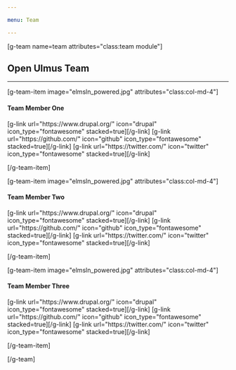 ```yaml
---

menu: Team

---
```

<!-- Available Icons can be found at http://fontawesome.io/icons/ -->

[g-team name=team attributes="class:team module"]

## Open Ulmus Team
___

[g-team-item image="elmsln_powered.jpg" attributes="class:col-md-4"]
#### Team Member One
<div class="item-social">
[g-link url="https://www.drupal.org/" icon="drupal" icon_type="fontawesome" stacked=true][/g-link]
[g-link url="https://github.com/" icon="github" icon_type="fontawesome" stacked=true][/g-link]
[g-link url="https://twitter.com/" icon="twitter" icon_type="fontawesome" stacked=true][/g-link]
</div>

[/g-team-item]

[g-team-item image="elmsln_powered.jpg" attributes="class:col-md-4"]
#### Team Member Two
<div class="item-social">
[g-link url="https://www.drupal.org/" icon="drupal" icon_type="fontawesome" stacked=true][/g-link]
[g-link url="https://github.com/" icon="github" icon_type="fontawesome" stacked=true][/g-link]
[g-link url="https://twitter.com/" icon="twitter" icon_type="fontawesome" stacked=true][/g-link]
</div>

[/g-team-item]

[g-team-item image="elmsln_powered.jpg" attributes="class:col-md-4"]
#### Team Member Three
<div class="item-social">
[g-link url="https://www.drupal.org/" icon="drupal" icon_type="fontawesome" stacked=true][/g-link]
[g-link url="https://github.com/" icon="github" icon_type="fontawesome" stacked=true][/g-link]
[g-link url="https://twitter.com/" icon="twitter" icon_type="fontawesome" stacked=true][/g-link]
</div>

[/g-team-item]

[/g-team]
